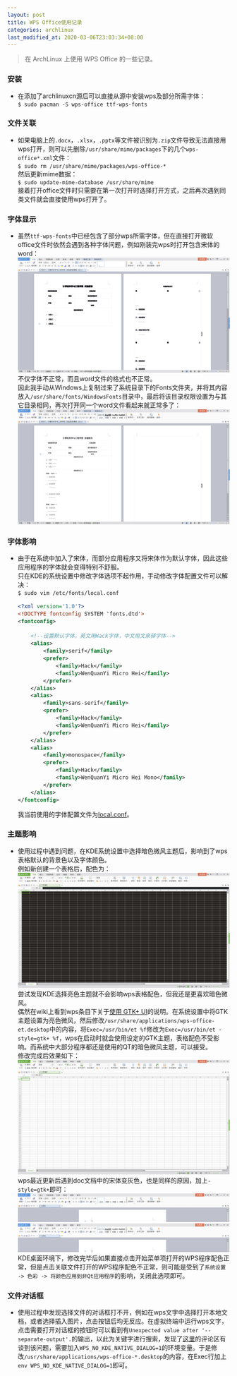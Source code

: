 ```yaml
---
layout: post
title: WPS Office使用记录
categories: archlinux
last_modified_at: 2020-03-06T23:03:34+08:00
---
```


> 在 ArchLinux 上使用 WPS Office 的一些记录。

<!-- more -->

### 安装
* 在添加了archlinuxcn源后可以直接从源中安装wps及部分所需字体：  
  `$ sudo pacman -S wps-office ttf-wps-fonts`  

### 文件关联
* 如果电脑上的`.docx`，`.xlsx`，`.pptx`等文件被识别为`.zip`文件导致无法直接用wps打开，则可以先删除`/usr/share/mime/packages`下的几个`wps-office*.xml`文件：  
  `$ sudo rm /usr/share/mime/packages/wps-office-*`  
  然后更新mime数据：  
  `$ sudo update-mime-database /usr/share/mime`  
  接着打开office文件时只需要在第一次打开时选择打开方式，之后再次遇到同类文件就会直接使用wps打开了。 

### 字体显示
* 虽然`ttf-wps-fonts`中已经包含了部分wps所需字体，但在直接打开微软office文件时依然会遇到各种字体问题，例如刚装完wps时打开包含宋体的word：  
  ![wps_no_simsun](/public/image/wps_no_simsun.webp)  
  不仅字体不正常，而且word文件的格式也不正常。  
  因此我手动从Windows上复制过来了系统目录下的Fonts文件夹，并将其内容放入`/usr/share/fonts/WindowsFonts`目录中，最后将该目录权限设置为与其它目录相同，再次打开同一个word文件看起来就正常多了：  
  ![wps_with_simsun](/public/image/wps_with_simsun.webp)  

### 字体影响
* 由于在系统中加入了宋体，而部分应用程序又将宋体作为默认字体，因此这些应用程序的字体就会变得特别不舒服。  
  只在KDE的系统设置中修改字体选项不起作用，手动修改字体配置文件可以解决：  
  `$ sudo vim /etc/fonts/local.conf`  
  ```xml
  <?xml version='1.0'?>
  <!DOCTYPE fontconfig SYSTEM 'fonts.dtd'>
  <fontconfig>

      <!--设置默认字体，英文用Hack字体，中文用文泉驿字体-->
      <alias>
          <family>serif</family>
          <prefer>
              <family>Hack</family>
              <family>WenQuanYi Micro Hei</family>
          </prefer>
      </alias>
      <alias>
          <family>sans-serif</family>
          <prefer>
              <family>Hack</family>
              <family>WenQuanYi Micro Hei</family>
          </prefer>
      </alias>
      <alias>
          <family>monospace</family>
          <prefer>
              <family>Hack</family>
              <family>WenQuanYi Micro Hei Mono</family>
          </prefer>
      </alias>
  </fontconfig>
  ```
  我当前使用的字体配置文件为[local.conf](https://github.com/whoisnian/nian/blob/master/local.conf)。  

### 主题影响
* 使用过程中遇到问题，在KDE系统设置中选择暗色微风主题后，影响到了wps表格默认的背景色以及字体颜色。  
  例如新创建一个表格后，配色为：  
  ![wps_et_no_style](/public/image/wps_et_no_style.webp)  
  尝试发现KDE选择亮色主题就不会影响wps表格配色，但我还是更喜欢暗色微风。  
  偶然在wiki上看到wps条目下关于[使用 GTK+ UI](https://wiki.archlinux.org/index.php/WPS_Office_(%E7%AE%80%E4%BD%93%E4%B8%AD%E6%96%87)#.E4.BD.BF.E7.94.A8_GTK.2B_UI)的说明。在系统设置中将GTK主题设置为亮色微风，然后修改`/usr/share/applications/wps-office-et.desktop`中的内容，将`Exec=/usr/bin/et %f`修改为`Exec=/usr/bin/et -style=gtk+ %f`，wps在启动时就会使用设定的GTK主题，表格配色不受影响。而系统中大部分程序都还是使用的QT的暗色微风主题，可以接受。  
  修改完成后效果如下：  
  ![wps_et_with_style](/public/image/wps_et_with_style.webp)  
  wps最近更新后遇到doc文档中的宋体变灰色，也是同样的原因，加上`-style=gtk+`即可：  
  ![wps_wps_no_style](/public/image/wps_wps_no_style.webp)  
  ![wps_wps_with_style](/public/image/wps_wps_with_style.webp)  
  KDE桌面环境下，修改完毕后如果直接点击开始菜单项打开的WPS程序配色正常，但是点击关联文件打开的WPS程序配色不正常，则可能是受到了`系统设置 -> 色彩 -> 将颜色应用到非Qt应用程序`的影响，关闭此选项即可。

### 文件对话框
* 使用过程中发现选择文件的对话框打不开，例如在wps文字中选择打开本地文档，或者选择插入图片，点击按钮后均无反应。在虚拟终端中运行wps文字，点击需要打开对话框的按钮时可以看到有`Unexpected value after '--separate-output'.`的输出，以此为关键字进行搜索，发现了[这里](https://aur.archlinux.org/packages/wps-office/?setlang=es&O=60&PP=10)的评论区有谈到该问题，需要加入`WPS_NO_KDE_NATIVE_DIALOG=1`的环境变量。于是修改`/usr/share/applications/wps-office-*.desktop`的内容，在Exec行加上`env WPS_NO_KDE_NATIVE_DIALOG=1`即可。
